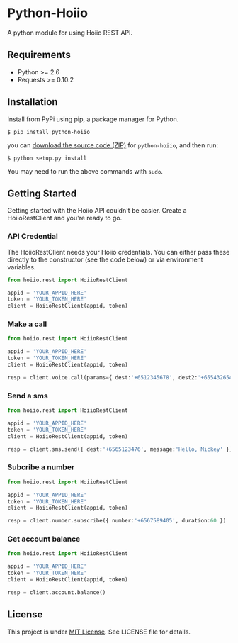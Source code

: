 # Python-Hoiio

A python module for using Hoiio REST API.

## Requirements

* Python >= 2.6
* Requests >= 0.10.2 

## Installation

Install from PyPi using pip, a package manager for Python.

```terminal    
$ pip install python-hoiio
```   
   
you can [download the source code (ZIP)](https://github.com/mickeyckm/python-hoiio/zipball/master "python-hoiio source code") for `python-hoiio`, and then run:

```terminal
$ python setup.py install
```

You may need to run the above commands with `sudo`.

## Getting Started

Getting started with the Hoiio API couldn't be easier. Create a HoiioRestClient and you're ready to go.

### API Credential

The HoiioRestClient needs your Hoiio credentials. You can either pass these directly to the constructor (see the code below) or via environment variables.

```python
from hoiio.rest import HoiioRestClient

appid = 'YOUR_APPID_HERE'
token = 'YOUR_TOKEN_HERE'
client = HoiioRestClient(appid, token)
```

### Make a call

```python
from hoiio.rest import HoiioRestClient

appid = 'YOUR_APPID_HERE'
token = 'YOUR_TOKEN_HERE'
client = HoiioRestClient(appid, token)

resp = client.voice.call(params={ dest:'+6512345678', dest2:'+6554326547', caller_id:'Mickey Cheong' })
```


### Send a sms

```python
from hoiio.rest import HoiioRestClient

appid = 'YOUR_APPID_HERE'
token = 'YOUR_TOKEN_HERE'
client = HoiioRestClient(appid, token)

resp = client.sms.send({ dest:'+6565123476', message:'Hello, Mickey' })
```

### Subcribe a number

```python
from hoiio.rest import HoiioRestClient

appid = 'YOUR_APPID_HERE'
token = 'YOUR_TOKEN_HERE'
client = HoiioRestClient(appid, token)

resp = client.number.subscribe({ number:'+6567589405', duration:60 })
```

### Get account balance

```python
from hoiio.rest import HoiioRestClient

appid = 'YOUR_APPID_HERE'
token = 'YOUR_TOKEN_HERE'
client = HoiioRestClient(appid, token)

resp = client.account.balance()
```

## License

This project is under [MIT License](http://en.wikipedia.org/wiki/MIT_License).
See LICENSE file for details.




